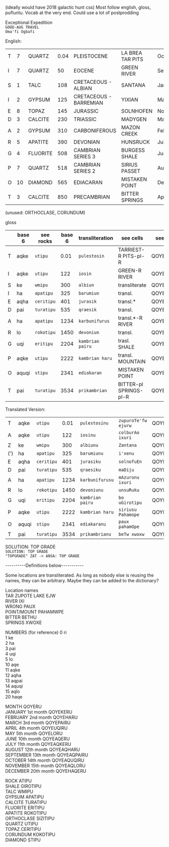 (ideally would have 2018 galactic hunt css)
Most follow english, gloss, pufluntu. Vocab at the very end. Could use a lot of postprodding

Exceptional Expedition  
`GOOD-AUG TRAVEL`  
`Oma'fi Ogbafi`  

English:

|   | |  | | |  |  |
|---|----|----------|------|------------------------|------------------|-----------|
| T | 7  | QUARTZ   | 0.04 | PLEISTOCENE            | LA BREA TAR PITS | October   |
| I | 7  | QUARTZ   | 50   | EOCENE                 | GREEN RIVER      | September |
| S | 1  | TALC     | 108  | CRETACEOUS - ALBIAN    | SANTANA          | January   |
| I | 2  | GYPSUM   | 125  | CRETACEOUS - BARREMIAN | YIXIAN           | March     |
| E | 8  | TOPAZ    | 145  | JURASSIC               | SOLNHOFEN        | November  |
| D | 3  | CALCITE  | 230  | TRIASSIC               | MADYGEN          | May       |
| A | 2  | GYPSUM   | 310  | CARBONIFEROUS          | MAZON CREEK      | February  |
| R | 5  | APATITE  | 390  | DEVONIAN               | HUNSRUCK         | July      |
| G | 4  | FLUORITE | 508  | CAMBRIAN SERIES 3      | BURGESS SHALE    | June      |
| P | 7  | QUARTZ   | 518  | CAMBRIAN SERIES 2      | SIRIUS PASSET    | August    |
| O | 10 | DIAMOND  | 565  | EDIACARAN              | MISTAKEN POINT   | December  |
| T | 3  | CALCITE  | 850  | PRECAMBRIAN            | BITTER SPRINGS   | April     |

(unused: ORTHOCLASE, CORUNDUM)

gloss

|   | base 6   | see rocks | base 6   | transliteration  | see cells  |  see months  |
|---|----|----------|------|------------------------|------------------|-----------|
| T | aqke  | `utipu`   | 0.01 | `pulestosin`  | TARRIEST-R PITS-pl-R | QOYEAQUQIRU   |
| I | aqke  | `utipu`   | 122   | `iosin`      | GREEN-R RIVER   | QOYEAQPAIRU |
| S | ke  | `wmipu`    | 300  | `albiun`    | transliterate    | QOYEKERU   |
| I | ha  | `apatipu`  | 325  | `barumiun` | transl. | QOYEPAIRU    |
| E | aqha  | `ceritipu`   | 401  | `jurasik`       | transl.*       | QOYEAQLORU |
| D | pai  | `turatipu`  | 535  | `qraesik`          | transl.   | QOYELORU |
| A | ha  | `apatipu`   | 1234  | `karbunifurus`    | transl.*-R  RIVER   | QOYEHARU |
| R | lo  | `rokotipu` | 1450  | `devoniun`             | transl.     | QOYEAQKERU      |
| G | uqi  | `eritipu` | 2204  | `kambrian pairu`     | trasl. SHALE    | QOYEAQERU |
| P | aqke  | `utipu`   | 2222  | `kambrian haru`  | transl. MOUNTAIN | QOYEAQHARU |
| O | aquqi | `stipu`  | 2341  | `ediakaran`            | MISTAKEN POINT   | QOYEHAQERU    |
| T | pai  | `turatipu`  | 3534  | `prikambrian`  | BITTER-pl SPRINGS-pl-R   | QOYEUQIRU   |


Translated Version:

|   |    |  |    |  |  |   |
|---|----|----------|------|------------------------|------------------|-----------|
| T | aqke  | `utipu`   | 0.01 | `pulestosinu`  | `zupuroTe'fw ejurw` | QOYEAQUQIRU   |
| A | aqke  | `utipu`   | 122   | `iosinu`      | `colburAo ixuri`     | QOYEAQPAIRU |
| Z | ke  | `wmipu`    | 300  | `albiunu`    | `Zantana`        | QOYEKERU   |
| (') | ha  | `apatipu`  | 325  | `barumiunu` | `i'xenu`  | QOYEPAIRU    |
| E | aqha  | `ceritipu`   | 401  | `jurasiku`       | `solnofuEn`        | QOYEAQLORU |
| D | pai  | `turatipu`  | 535  | `qraesiku`          | `maDiju`    | QOYELORU |
| A | ha  | `apatipu`   | 1234  | `karbunifurusu`    | `mAzuronu ixuri`      | QOYEHARU |
| R | lo  | `rokotipu` | 1450  | `devoniunu`             | `unsuRuku`         | QOYEAQKERU      |
| G | uqi  | `eritipu` | 2204  | `kambrian pairu`     | `bo uGirotipu `    | QOYEAQERU |
| P | aqke  | `utipu`   | 2222  | `kambrian haru`  | `siriusu Pahamope` | QOYEAQHARU |
| O | aquqi | `stipu`  | 2341  | `ediakaranu`            | `paux pahamOpe`   | QOYEHAQERU    |
| T | pai  | `turatipu`  | 3534  | `prikambrianu`  | `beTw xwoxw`   | QOYEUQIRU   |


SOLUTION: TOP GRADE  
`SOLUTION: TOP GRADE`  
`"TOPGRADE" ZAT -> ANSA: TOP GRADE`  

----------Definitions below-----------

Some locations are transliterated. As long as nobody else is reusing the names,
they can be arbitrary. Maybe they can be added to the dictionary?

Location names  
TAR	 ZUPOTE 
LAKE	 EJW  
RIVER	 IXI  
WRONG    PAUX   
POINT/MOUNT PAHAMWPE  
BITTER	 BETHU  
SPRINGS	 XWOXE  

NUMBERS (for reference)
0 ri  
1 ke  
2 ha  
3 pai  
4 uqi  
5 lo  
10 aqe  
11 aqke  
12 aqha  
13 aqpai  
14 aquqi  
15 aqlo  
20 haqe  

MONTH      QOYERU  
JANUARY    1st month QOYEKERU  
FEBRUARY   2nd month QOYEHARU  
MARCH      3rd month QOYEPAIRU  
APRIL      4th month QOYEUQIRU  
MAY        5th month QOYELORU  
JUNE       10th month QOYEAQERU  
JULY       11th month QOYEAQKERU  
AUGUST     12th month QOYEAQHARU  
SEPTEMBER  13th month QOYEAQPAIRU  
OCTOBER    14th month QOYEAQUQIRU  
NOVEMBER   15th month QOYEAQLORU  
DECEMBER   20th month QOYEHAQERU  


ROCK         ATIPU  
SHALE        GIROTIPU  
TALC         WMIPU  
GYPSUM       APATIPU  
CALCITE      TURATIPU  
FLUORITE     ERITIPU  
APATITE      ROKOTIPU  
ORTHOCLASE   SIZITIPU  
QUARTZ       UTIPU  
TOPAZ        CERITIPU  
CORUNDUM     KOKOTIPU  
DIAMOND      STIPU  

